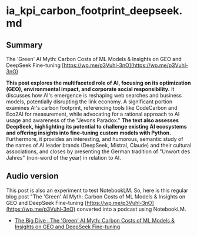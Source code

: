 # ia_kpi_carbon_footprint_deepseek.md


## Summary
The 'Green' AI Myth: Carbon Costs of ML Models & Insights on GEO and DeepSeek Fine-tuning [https://wp.me/p3Vuhl-3nO](https://wp.me/p3Vuhl-3nO)

**This post explores the multifaceted role of AI, focusing on its optimization (GEO), environmental impact, and corporate social responsibility.** It discusses how AI's emergence is reshaping web searches and business models, potentially disrupting the link economy.  A significant portion examines AI's carbon footprint, referencing tools like CodeCarbon and Eco2AI for measurement, while advocating for a rational approach to AI usage and awareness of the "Jevons Paradox." **The text also assesses DeepSeek, highlighting its potential to challenge existing AI ecosystems and offering insights into fine-tuning custom models with Python.** Furthermore, it provides an interesting, and humorous, semantic study of the names of AI leader brands (DeepSeek, Mistral, Claude) and their cultural associations, and closes by presenting the German tradition of "Unwort des Jahres" (non-word of the year) in relation to AI.


## Audio version
This post is also an experiment to test NotebookLM. So, here is this regular blog post "The 'Green' AI Myth: Carbon Costs of ML Models & Insights on GEO and DeepSeek Fine-tuning [https://wp.me/p3Vuhl-3nO](https://wp.me/p3Vuhl-3nO) converted into a podcast using NotebookLM.

- [The Big Dive : The 'Green' AI Myth: Carbon Costs of ML Models & Insights on GEO and DeepSeek Fine-tuning](https://on.soundcloud.com/PVzHx8TEb5b65HHg9)



